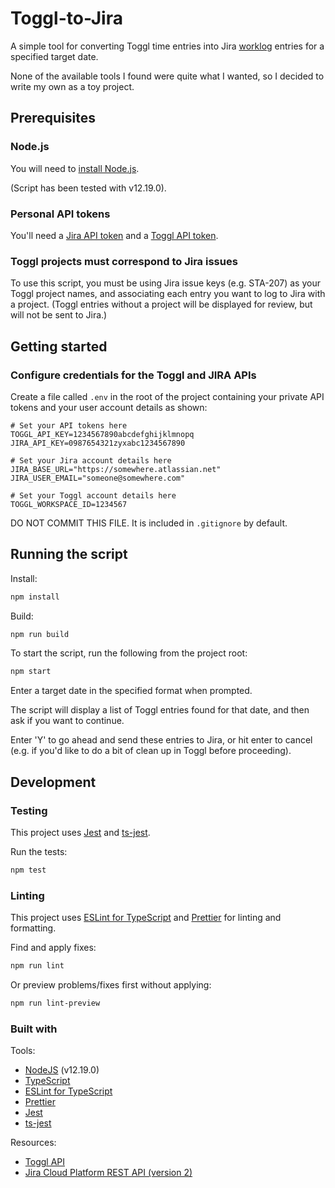 # Toggl-to-Jira

A simple tool for converting Toggl time entries into Jira [worklog](https://developer.atlassian.com/cloud/jira/platform/rest/v2/api-group-issue-worklogs/#api-group-issue-worklogs) entries for a specified target date.

None of the available tools I found were quite what I wanted, so I decided to write my own as a toy project.

## Prerequisites

### Node.js

You will need to [install Node.js](https://nodejs.org/en/).

(Script has been tested with v12.19.0).

### Personal API tokens

You'll need a [Jira API token](https://support.atlassian.com/atlassian-account/docs/manage-api-tokens-for-your-atlassian-account/) and a [Toggl API token](https://github.com/toggl/toggl_api_docs#api-token).

### Toggl projects must correspond to Jira issues

To use this script, you must be using Jira issue keys (e.g. STA-207) as your Toggl project names, and associating each entry you want to log to Jira with a project. (Toggl entries without a project will be displayed for review, but will not be sent to Jira.)

## Getting started

### Configure credentials for the Toggl and JIRA APIs

Create a file called `.env` in the root of the project containing your private API tokens and your user account details as shown:

```text
# Set your API tokens here
TOGGL_API_KEY=1234567890abcdefghijklmnopq
JIRA_API_KEY=0987654321zyxabc1234567890

# Set your Jira account details here
JIRA_BASE_URL="https://somewhere.atlassian.net"
JIRA_USER_EMAIL="someone@somewhere.com"

# Set your Toggl account details here
TOGGL_WORKSPACE_ID=1234567
```

DO NOT COMMIT THIS FILE. It is included in `.gitignore` by default.

## Running the script

Install:

```bash
npm install
```

Build:

```bash
npm run build
```

To start the script, run the following from the project root:

```bash
npm start
```

Enter a target date in the specified format when prompted.

The script will display a list of Toggl entries found for that date, and then ask if you want to continue.

Enter 'Y' to go ahead and send these entries to Jira, or hit enter to cancel (e.g. if you'd like to do a bit of clean up in Toggl before proceeding).

## Development

### Testing

This project uses [Jest](https://jestjs.io/) and [ts-jest](https://github.com/kulshekhar/ts-jest).

Run the tests:

```bash
npm test
```

### Linting

This project uses [ESLint for TypeScript](https://github.com/typescript-eslint/typescript-eslint) and [Prettier](https://prettier.io/) for linting and formatting.

Find and apply fixes:

```bash
npm run lint
```

Or preview problems/fixes first without applying:

```bash
npm run lint-preview
```

### Built with

Tools:

* [NodeJS](https://nodejs.org/en/) (v12.19.0)
* [TypeScript](https://www.typescriptlang.org/)
* [ESLint for TypeScript](https://github.com/typescript-eslint/typescript-eslint)
* [Prettier](https://prettier.io/)
* [Jest](https://jestjs.io/)
* [ts-jest](https://github.com/kulshekhar/ts-jest)

Resources:

* [Toggl API](https://github.com/toggl/toggl_api_docs)
* [Jira Cloud Platform REST API (version 2)](https://developer.atlassian.com/cloud/jira/platform/rest/v2/intro/)

